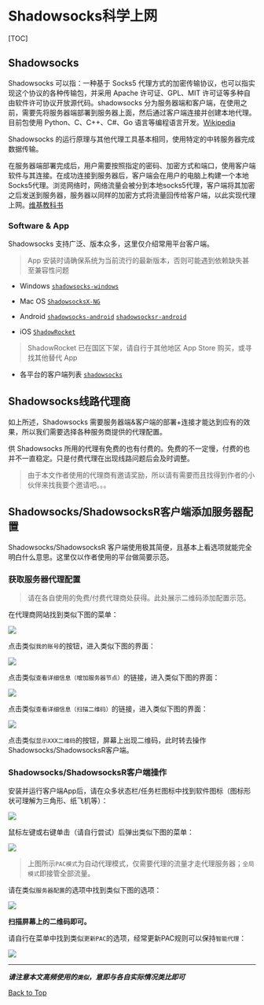 # <span id="top">Shadowsocks科学上网</span>

[TOC]

## Shadowsocks

Shadowsocks 可以指：一种基于 Socks5 代理方式的加密传输协议，也可以指实现这个协议的各种传输包，并采用 Apache 许可证、GPL、MIT 许可证等多种自由软件许可协议开放源代码。shadowsocks 分为服务器端和客户端，在使用之前，需要先将服务器端部署到服务器上面，然后通过客户端连接并创建本地代理。目前包使用 Python、C、C++、C#、Go 语言等编程语言开发。[Wikipedia](https://zh.wikipedia.org/wiki/Shadowsocks)

Shadowsocks 的运行原理与其他代理工具基本相同，使用特定的中转服务器完成数据传输。

在服务器端部署完成后，用户需要按照指定的密码、加密方式和端口，使用客户端软件与其连接。在成功连接到服务器后，客户端会在用户的电脑上构建一个本地Socks5代理。浏览网络时，网络流量会被分到本地socks5代理，客户端将其加密之后发送到服务器，服务器以同样的加密方式将流量回传给客户端，以此实现代理上网。[维基教科书](https://zh.wikibooks.org/wiki/Shadowsocks)

### Software & App

Shadowsocks 支持广泛、版本众多，这里仅介绍常用平台客户端。

> App 安装时请确保系统为当前流行的最新版本，否则可能遇到依赖缺失甚至兼容性问题

- Windows
[`shadowsocks-windows`](https://github.com/shadowsocks/shadowsocks-windows)

- Mac OS
[`ShadowsocksX-NG`](https://github.com/shadowsocks/ShadowsocksX-NG)

- Android
[`shadowsocks-android`](https://github.com/shadowsocks/shadowsocks-android)
[`shadowsocksr-android`](https://github.com/shadowsocksrr/shadowsocksr-android)

- iOS
[`ShadowRocket`](https://itunes.apple.com/hk/app/shadowrocket/id932747118?l=en&mt=8)
> ShadowRocket 已在国区下架，请自行于其他地区 App Store 购买，或寻找其他替代 App

- 各平台的客户端列表
[`shadowsocks`](https://shadowsocks.org/en/download/clients.html)

## Shadowsocks线路代理商

如上所述，Shadowsocks 需要服务器端&客户端的部署+连接才能达到应有的效果，所以我们需要选择各种服务商提供的代理配置。

供 Shadowsocks 所用的代理有免费的也有付费的。免费的不一定慢，付费的也并不一直稳定。只是付费代理在出现线路问题后会及时调整。

> 由于本文作者使用的代理商有邀请奖励，所以请有需要而且找得到作者的小伙伴来找我要个邀请吧。。。

## Shadowsocks/ShadowsocksR客户端添加服务器配置

Shadowsocks/ShadowsocksR 客户端使用极其简便，且基本上看选项就能完全明白什么意思。这里仅以作者使用的平台做简要示范。

### 获取服务器代理配置

> 请在各自使用的免费/付费代理商处获得。此处展示二维码添加配置示范。

在代理商网站找到类似下图的菜单：

![](http://lx-public-pic.oss-cn-shanghai.aliyuncs.com/Shadowsocks/%E5%B1%8F%E5%B9%95%E5%BF%AB%E7%85%A7%202019-03-11%2011.06.38.png)

点击类似`我的账号`的按钮，进入类似下图的界面：

![](http://lx-public-pic.oss-cn-shanghai.aliyuncs.com/Shadowsocks/%E5%B1%8F%E5%B9%95%E5%BF%AB%E7%85%A7%202019-03-11%2011.10.07.png)

点击类似`查看详细信息（增加服务器节点）`的链接，进入类似下图的界面：

![](http://lx-public-pic.oss-cn-shanghai.aliyuncs.com/Shadowsocks/%E5%B1%8F%E5%B9%95%E5%BF%AB%E7%85%A7%202019-03-11%2011.11.40.png)

点击类似`查看详细信息（扫描二维码）`的链接，进入类似下图的界面：

![](http://lx-public-pic.oss-cn-shanghai.aliyuncs.com/Shadowsocks/%E5%B1%8F%E5%B9%95%E5%BF%AB%E7%85%A7%202019-03-11%2011.12.37.png)

点击类似`显示XXX二维码`的按钮，屏幕上出现二维码，此时转去操作Shadowsocks/ShadowsocksR客户端。

### Shadowsocks/ShadowsocksR客户端操作

安装并运行客户端App后，请在众多状态栏/任务栏图标中找到软件图标（图标形状可理解为三角形、纸飞机等）：

![](http://lx-public-pic.oss-cn-shanghai.aliyuncs.com/Shadowsocks/%E5%B1%8F%E5%B9%95%E5%BF%AB%E7%85%A7%202019-03-11%2011.14.04.png)

鼠标左键或右键单击（请自行尝试）后弹出类似下图的菜单：

![](http://lx-public-pic.oss-cn-shanghai.aliyuncs.com/Shadowsocks/%E5%B1%8F%E5%B9%95%E5%BF%AB%E7%85%A7%202019-03-11%2011.14.29.png)

> 上图所示`PAC模式`为自动代理模式，仅需要代理的流量才走代理服务器；`全局模式`即接管全部流量。

请在类似`服务器配置`的选项中找到类似下图的选项：

![](http://lx-public-pic.oss-cn-shanghai.aliyuncs.com/Shadowsocks/%E5%B1%8F%E5%B9%95%E5%BF%AB%E7%85%A7%202019-03-11%2011.15.33.png)

**扫描屏幕上的二维码即可。**

请自行在菜单中找到类似`更新PAC`的选项，经常更新PAC规则可以保持`智能代理`：

![](http://lx-public-pic.oss-cn-shanghai.aliyuncs.com/Shadowsocks/%E5%B1%8F%E5%B9%95%E5%BF%AB%E7%85%A7%202019-03-11%2011.16.04.png)

---

***请注意本文高频使用的`类似`，意即与各自实际情况类比即可***

[Back to Top](#top)